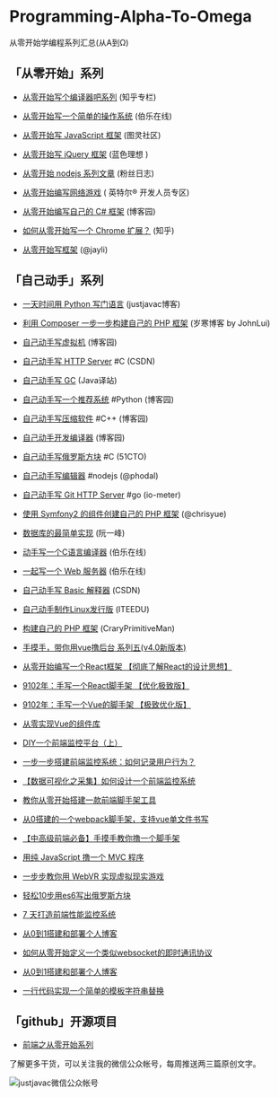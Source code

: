 # Programming-Alpha-To-Omega

从零开始学编程系列汇总(从Α到Ω)

## 「从零开始」系列

- [从零开始写个编译器吧系列](http://zhuanlan.zhihu.com/mosky/19878087)  (知乎专栏)

- [从零开始写一个简单的操作系统](http://top.jobbole.com/13810/)  (伯乐在线)

- [从零开始写 JavaScript 框架](http://www.ituring.com.cn/minibook/770)  (图灵社区)

- [从零开始写 jQuery 框架](http://www.blueidea.com/tech/web/2010/7326.asp)  (蓝色理想 )

- [从零开始 nodejs 系列文章](http://blog.fens.me/series-nodejs/)  (粉丝日志)

- [从零开始编写网络游戏](https://software.intel.com/zh-cn/blogs/2013/11/07/1/) ( 英特尔® 开发人员专区)

- [从零开始编写自己的 C# 框架](http://www.cnblogs.com/EmptyFS/p/3621484.html) (博客园)

- [如何从零开始写一个 Chrome 扩展？](http://www.zhihu.com/question/20179805) (知乎)

- [从零开始写框架](http://jayli.github.io/blog/data/2010/12/11/writejslib.html) (@jayli)

## 「自己动手」系列

- [一天时间用 Python 写门语言](http://justjavac.com/python/2012/04/13/one-day-write-language-in-python.html) (justjavac博客)

- [利用 Composer 一步一步构建自己的 PHP 框架](http://lvwenhan.com/php/405.html) (岁寒博客 by JohnLui)

- [自己动手写虚拟机](http://www.cnblogs.com/john-d/archive/2009/12/05/1617710.html) (博客园)

- [自己动手写 HTTP Server](http://blog.csdn.net/heiyeshuwu/article/details/2576915) #C (CSDN)

- [自己动手写 GC](http://it.deepinmind.com/gc/2014/03/26/babys-first-garbage-collector.html) (Java译站)

- [自己动手写一个推荐系统](http://www.cnblogs.com/flclain/archive/2013/03/03/2941397.html) #Python (博客园)

- [自己动手写压缩软件](http://www.cnblogs.com/BlueSky2012/articles/huffman_zip.html) #C++ (博客园)

- [自己动手开发编译器](http://www.cnblogs.com/Ninputer/archive/2011/06/06/2073908.html) (博客园)

- [自己动手写俄罗斯方块](http://toigel.blog.51cto.com/2141741/415348) #C (51CTO)

- [自己动手写编辑器](http://www.phodal.com/blog/lumia-editor-diy-yourself-editor/) #nodejs (@phodal)

- [自己动手写 Git HTTP Server](http://io-meter.com/2014/07/09/simple-git-http-server/) #go (io-meter)

- [使用 Symfony2 的组件创建自己的 PHP 框架](http://www.chrisyue.com/?p=270) (@chrisyue)

- [数据库的最简单实现](http://www.ruanyifeng.com/blog/2014/07/database_implementation.html) (阮一峰)

- [动手写一个C语言编译器](http://blog.jobbole.com/77305/) (伯乐在线)

- [一起写一个 Web 服务器](http://python.jobbole.com/81524/) (伯乐在线)

- [自己动手写 Basic 解释器](http://blog.csdn.net/littlehedgehog/article/details/2928391) (CSDN)

- [自己动手制作Linux发行版](http://www.iteedu.com/os/linux/lfs/lfscn-6-6/index.php) (ITEEDU)

- [构建自己的 PHP 框架](https://github.com/CraryPrimitiveMan/create-your-own-php-framework) (CraryPrimitiveMan)

- [手摸手，带你用vue撸后台 系列五(v4.0新版本)](https://juejin.im/post/5c92ff94f265da6128275a85)

- [从零开始编写一个React框架 【彻底了解React的设计思想】](https://segmentfault.com/a/1190000020034137#articleHeader0)

- [9102年：手写一个React脚手架 【优化极致版】](https://segmentfault.com/a/1190000019126657)

- [9102年：手写一个Vue的脚手架 【极致优化版】](https://segmentfault.com/a/1190000019207033)

- [从零实现Vue的组件库](https://juejin.im/post/5c0b8ece5188254f9e2809fe)

- [DIY一个前端监控平台（上）](https://juejin.im/post/5c8cd7bd5188257ed47b22fe)

- [一步一步搭建前端监控系统：如何记录用户行为？](https://juejin.im/post/5c8cd7bd5188257ed47b22fe)

- [【数据可视化之采集】如何设计一个前端监控系统](https://juejin.im/entry/58834ecb1b69e60058d8f73a)

- [教你从零开始搭建一款前端脚手架工具](https://segmentfault.com/a/1190000006190814)

- [从0搭建的一个webpack脚手架，支持vue单文件书写](https://juejin.im/post/5cc55c336fb9a032086dd701)

- [【中高级前端必备】手摸手教你撸一个脚手架](https://juejin.im/post/5d37d982e51d45108c59a635)

- [用纯 JavaScript 撸一个 MVC 程序](https://segmentfault.com/a/1190000020007033)

- [一步步教你用 WebVR 实现虚拟现实游戏](https://segmentfault.com/a/1190000019135847)

- [轻松10步用es6写出俄罗斯方块](https://segmentfault.com/a/1190000008181905)

- [7 天打造前端性能监控系统](http://fex.baidu.com/blog/2014/05/build-performance-monitor-in-7-days/)

- [从0到1搭建和部署个人博客](https://juejin.im/post/5ae170e1f265da0b7527d0dc)

- [如何从零开始定义一个类似websocket的即时通讯协议](https://segmentfault.com/a/1190000019560096)

- [从0到1搭建和部署个人博客](https://juejin.im/post/5ae170e1f265da0b7527d0dc)

- [一行代码实现一个简单的模板字符串替换](https://github.com/jawil/blog/issues/32)

## 「github」开源项目

- [前端之从零开始系列](https://github.com/abc-club/free-resources/blob/master/DIY.md)
 
了解更多干货，可以关注我的微信公众帐号，每周推送两三篇原创文字。

![justjavac微信公众帐号](http://justjavac.com/assets/images/weixin-justjavac.jpg)

